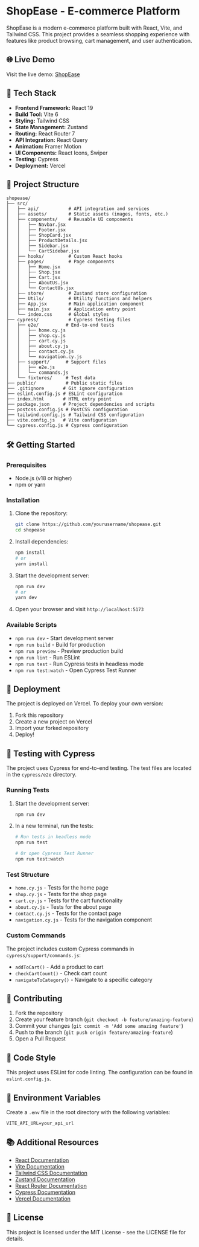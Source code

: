 # ShopEase - E-commerce Platform

ShopEase is a modern e-commerce platform built with React, Vite, and Tailwind CSS. This project provides a seamless shopping experience with features like product browsing, cart management, and user authentication.

## 🌐 Live Demo

Visit the live demo: [ShopEase](https://shopease.vercel.app)

## 🚀 Tech Stack

- **Frontend Framework:** React 19
- **Build Tool:** Vite 6
- **Styling:** Tailwind CSS
- **State Management:** Zustand
- **Routing:** React Router 7
- **API Integration:** React Query
- **Animation:** Framer Motion
- **UI Components:** React Icons, Swiper
- **Testing:** Cypress
- **Deployment:** Vercel

## 📁 Project Structure

```
shopease/
├── src/
│   ├── api/           # API integration and services
│   ├── assets/        # Static assets (images, fonts, etc.)
│   ├── components/    # Reusable UI components
│   │   ├── Navbar.jsx
│   │   ├── Footer.jsx
│   │   ├── ShopCard.jsx
│   │   ├── ProductDetails.jsx
│   │   ├── Sidebar.jsx
│   │   └── CartSidebar.jsx
│   ├── hooks/         # Custom React hooks
│   ├── pages/         # Page components
│   │   ├── Home.jsx
│   │   ├── Shop.jsx
│   │   ├── Cart.jsx
│   │   ├── AboutUs.jsx
│   │   └── ContactUs.jsx
│   ├── store/         # Zustand store configuration
│   ├── Utils/         # Utility functions and helpers
│   ├── App.jsx        # Main application component
│   ├── main.jsx       # Application entry point
│   └── index.css      # Global styles
├── cypress/           # Cypress testing files
│   ├── e2e/          # End-to-end tests
│   │   ├── home.cy.js
│   │   ├── shop.cy.js
│   │   ├── cart.cy.js
│   │   ├── about.cy.js
│   │   ├── contact.cy.js
│   │   └── navigation.cy.js
│   ├── support/      # Support files
│   │   ├── e2e.js
│   │   └── commands.js
│   └── fixtures/     # Test data
├── public/           # Public static files
├── .gitignore       # Git ignore configuration
├── eslint.config.js # ESLint configuration
├── index.html       # HTML entry point
├── package.json     # Project dependencies and scripts
├── postcss.config.js # PostCSS configuration
├── tailwind.config.js # Tailwind CSS configuration
├── vite.config.js   # Vite configuration
└── cypress.config.js # Cypress configuration
```

## 🛠️ Getting Started

### Prerequisites

- Node.js (v18 or higher)
- npm or yarn

### Installation

1. Clone the repository:
   ```bash
   git clone https://github.com/yourusername/shopease.git
   cd shopease
   ```

2. Install dependencies:
   ```bash
   npm install
   # or
   yarn install
   ```

3. Start the development server:
   ```bash
   npm run dev
   # or
   yarn dev
   ```

4. Open your browser and visit `http://localhost:5173`

### Available Scripts

- `npm run dev` - Start development server
- `npm run build` - Build for production
- `npm run preview` - Preview production build
- `npm run lint` - Run ESLint
- `npm run test` - Run Cypress tests in headless mode
- `npm run test:watch` - Open Cypress Test Runner

## 🚀 Deployment

The project is deployed on Vercel. To deploy your own version:

1. Fork this repository
2. Create a new project on Vercel
3. Import your forked repository
4. Deploy!

## 🧪 Testing with Cypress

The project uses Cypress for end-to-end testing. The test files are located in the `cypress/e2e` directory.

### Running Tests

1. Start the development server:
   ```bash
   npm run dev
   ```

2. In a new terminal, run the tests:
   ```bash
   # Run tests in headless mode
   npm run test

   # Or open Cypress Test Runner
   npm run test:watch
   ```

### Test Structure

- `home.cy.js` - Tests for the home page
- `shop.cy.js` - Tests for the shop page
- `cart.cy.js` - Tests for the cart functionality
- `about.cy.js` - Tests for the about page
- `contact.cy.js` - Tests for the contact page
- `navigation.cy.js` - Tests for the navigation component

### Custom Commands

The project includes custom Cypress commands in `cypress/support/commands.js`:
- `addToCart()` - Add a product to cart
- `checkCartCount()` - Check cart count
- `navigateToCategory()` - Navigate to a specific category

## 🤝 Contributing

1. Fork the repository
2. Create your feature branch (`git checkout -b feature/amazing-feature`)
3. Commit your changes (`git commit -m 'Add some amazing feature'`)
4. Push to the branch (`git push origin feature/amazing-feature`)
5. Open a Pull Request

## 📝 Code Style

This project uses ESLint for code linting. The configuration can be found in `eslint.config.js`.

## 🔧 Environment Variables

Create a `.env` file in the root directory with the following variables:

```env
VITE_API_URL=your_api_url
```

## 📚 Additional Resources

- [React Documentation](https://react.dev/)
- [Vite Documentation](https://vitejs.dev/)
- [Tailwind CSS Documentation](https://tailwindcss.com/)
- [Zustand Documentation](https://github.com/pmndrs/zustand)
- [React Router Documentation](https://reactrouter.com/)
- [Cypress Documentation](https://docs.cypress.io/)
- [Vercel Documentation](https://vercel.com/docs)

## 📄 License

This project is licensed under the MIT License - see the LICENSE file for details.
